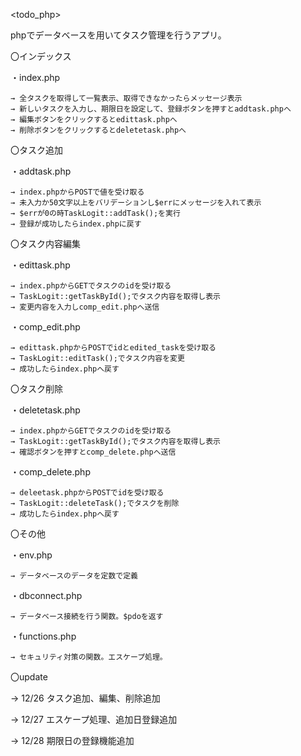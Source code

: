 <todo_php>

phpでデータベースを用いてタスク管理を行うアプリ。

〇インデックス

  ・index.php

    → 全タスクを取得して一覧表示、取得できなかったらメッセージ表示
    → 新しいタスクを入力し、期限日を設定して、登録ボタンを押すとaddtask.phpへ
    → 編集ボタンをクリックするとedittask.phpへ
    → 削除ボタンをクリックするとdeletetask.phpへ

〇タスク追加

  ・addtask.php

    → index.phpからPOSTで値を受け取る
    → 未入力か50文字以上をバリデーションし$errにメッセージを入れて表示
    → $errが0の時TaskLogit::addTask();を実行
    → 登録が成功したらindex.phpに戻す

〇タスク内容編集

  ・edittask.php

    → index.phpからGETでタスクのidを受け取る
    → TaskLogit::getTaskById();でタスク内容を取得し表示
    → 変更内容を入力しcomp_edit.phpへ送信

  ・comp_edit.php

    → edittask.phpからPOSTでidとedited_taskを受け取る
    → TaskLogit::editTask();でタスク内容を変更
    → 成功したらindex.phpへ戻す

〇タスク削除

  ・deletetask.php

    → index.phpからGETでタスクのidを受け取る
    → TaskLogit::getTaskById();でタスク内容を取得し表示
    → 確認ボタンを押すとcomp_delete.phpへ送信

  ・comp_delete.php

    → deleetask.phpからPOSTでidを受け取る
    → TaskLogit::deleteTask();でタスクを削除
    → 成功したらindex.phpへ戻す

〇その他

  ・env.php

    → データベースのデータを定数で定義
  
  ・dbconnect.php

    → データベース接続を行う関数。$pdoを返す

  ・functions.php
  
    → セキュリティ対策の関数。エスケープ処理。
    
〇update
  
  → 12/26 タスク追加、編集、削除追加
  
  → 12/27 エスケープ処理、追加日登録追加

  → 12/28 期限日の登録機能追加
